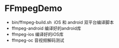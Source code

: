 # FFmpegDemo

* bin/ffmpeg-build.sh  iOS 和 android 双平台编译脚本
* ffmpeg-android 编译好的android库
* ffmpeg-ios 编译好的iOS库
* ffmpeg-oc 音视频解码测试

